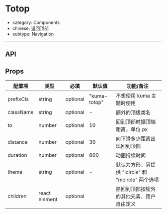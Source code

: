 # Totop

- category: Components
- chinese: 返回顶部
- subtype: Navigation

---

## API

## Props

| 配置项 | 类型 | 必填 | 默认值 | 功能/备注 |
|---|---|---|---|---|
|prefixCls|string|optional|"kuma-totop"|不想使用 kuma 主题时使用|
|className|string|optional|-|额外的顶级类名|
|to|number|optional|10|回到顶部时据顶端距离，单位 px|
|distance|number|optional|30|向下滑多少距离出现回到顶部|
|duration|number|optional|600|动画持续时间|
|theme|string|optional|-|默认为方形，另提供 "lcircle" 和 "mcircle" 两个选项|
|children|react element|optional||除回到顶部按钮外的其他元素，用户自由定义|
